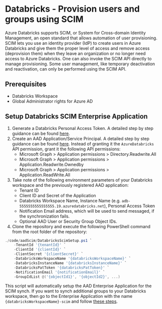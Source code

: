 # Databricks - Provision users and groups using SCIM

Azure Databricks supports SCIM, or System for Cross-domain Identity Management, an open standard that allows automation of user provisioning. SCIM lets you use an identity provider (IdP) to create users in Azure Databricks and give them the proper level of access and remove access (deprovision them) when they leave an organization or no longer need access to Azure Databricks. One can also invoke the SCIM API directly to manage provisioning. Some user management, like temporary deactivation and reactivation, can only be performed using the SCIM API.

## Prerequisites

- Databricks Workspace
- Global Administrator rights for Azure AD

## Setup Databricks SCIM Enterprise Application

1. Generate a Databricks Personal Access Token. A detailed step by step guidance can be found [here](https://learn.microsoft.com/en-us/azure/databricks/dev-tools/api/latest/authentication#--generate-a-personal-access-token).
2. Create an AAD Application/Service Principal. A detailed step by step guidance can be found [here](https://learn.microsoft.com/en-us/azure/databricks/dev-tools/api/latest/aad/app-aad-token#configure-an-app-in-azure-portal). Instead of granting it the `AzureDatabricks` API permission, grant it the following API permissions:
    - Microsoft Graph > Application permissions > Directory.Readwrite.All
    - Microsoft Graph > Application permissions > Application.Readwrite.Ownedby
    - Microsoft Graph > Application permissions > Application.ReadWrite.All
3. Take note of the following environment parameters of your Databricks workspace and the previously registered AAD application:
    - Tenant ID
    - Client ID and Secret of the Application
    - Databricks Workspace Name, Instance Name (e.g. `adb-5555555555555555.19.azuredatabricks.net`), Personal Access Token
    - Notification Email address, which will be used to send messaged, if the synchronization fails.
    - Optional AAD User or Security Group Object IDs.
4. Clone the repository and execute the following PowerShell command from the root folder of the repository:

```powershell
./code/aadScim/DatabricksScimSetup.ps1 `
    -TenantId '{tenantId}' `
    -ClientId '{clientId}' `
    -ClientSecret '{clientSecret}' `
    -DatabricksWorkspaceName '{databricksWorkspaceName}' `
    -DatabricksInstanceName '{databricksInstanceName}' `
    -DatabricksPatToken '{databricksPatToken}' `
    -NotificationEmail '{notificationEmail}' `
    -GroupIdList @('{objectId1}', '{objectId2}', ...)
```

This script will automatically setup the AAD Enterprise Application for the SCIM synch. If you want to synch additional groups to your Databricks workspace, then go to the Enterprise Application with the name `{databricksWorkspaceName}-scim` and follow [these steps](https://learn.microsoft.com/en-us/azure/databricks/administration-guide/users-groups/scim/aad#assign-users-and-groups-to-the-application).
